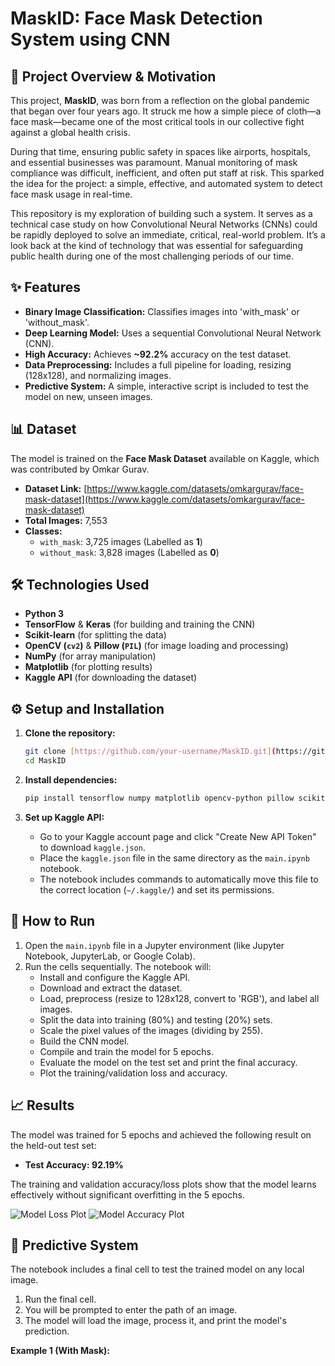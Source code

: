 # MaskID: Face Mask Detection System using CNN

## 🚀 Project Overview & Motivation

This project, **MaskID**, was born from a reflection on the global pandemic that began over four years ago. It struck me how a simple piece of cloth—a face mask—became one of the most critical tools in our collective fight against a global health crisis.

During that time, ensuring public safety in spaces like airports, hospitals, and essential businesses was paramount. Manual monitoring of mask compliance was difficult, inefficient, and often put staff at risk. This sparked the idea for the project: a simple, effective, and automated system to detect face mask usage in real-time.

This repository is my exploration of building such a system. It serves as a technical case study on how Convolutional Neural Networks (CNNs) could be rapidly deployed to solve an immediate, critical, real-world problem. It’s a look back at the kind of technology that was essential for safeguarding public health during one of the most challenging periods of our time.

## ✨ Features

* **Binary Image Classification:** Classifies images into 'with_mask' or 'without_mask'.
* **Deep Learning Model:** Uses a sequential Convolutional Neural Network (CNN).
* **High Accuracy:** Achieves **~92.2%** accuracy on the test dataset.
* **Data Preprocessing:** Includes a full pipeline for loading, resizing (128x128), and normalizing images.
* **Predictive System:** A simple, interactive script is included to test the model on new, unseen images.

## 📊 Dataset

The model is trained on the **Face Mask Dataset** available on Kaggle, which was contributed by Omkar Gurav.

* **Dataset Link:** [https://www.kaggle.com/datasets/omkargurav/face-mask-dataset](https://www.kaggle.com/datasets/omkargurav/face-mask-dataset)
* **Total Images:** 7,553
* **Classes:**
    * `with_mask`: 3,725 images (Labelled as **1**)
    * `without_mask`: 3,828 images (Labelled as **0**)

## 🛠️ Technologies Used

* **Python 3**
* **TensorFlow** & **Keras** (for building and training the CNN)
* **Scikit-learn** (for splitting the data)
* **OpenCV (`cv2`)** & **Pillow (`PIL`)** (for image loading and processing)
* **NumPy** (for array manipulation)
* **Matplotlib** (for plotting results)
* **Kaggle API** (for downloading the dataset)

## ⚙️ Setup and Installation

1.  **Clone the repository:**
    ```bash
    git clone [https://github.com/your-username/MaskID.git](https://github.com/your-username/MaskID.git)
    cd MaskID
    ```

2.  **Install dependencies:**
    ```bash
    pip install tensorflow numpy matplotlib opencv-python pillow scikit-learn kaggle
    ```

3.  **Set up Kaggle API:**
    * Go to your Kaggle account page and click "Create New API Token" to download `kaggle.json`.
    * Place the `kaggle.json` file in the same directory as the `main.ipynb` notebook.
    * The notebook includes commands to automatically move this file to the correct location (`~/.kaggle/`) and set its permissions.

## 🚀 How to Run

1.  Open the `main.ipynb` file in a Jupyter environment (like Jupyter Notebook, JupyterLab, or Google Colab).
2.  Run the cells sequentially. The notebook will:
    * Install and configure the Kaggle API.
    * Download and extract the dataset.
    * Load, preprocess (resize to 128x128, convert to 'RGB'), and label all images.
    * Split the data into training (80%) and testing (20%) sets.
    * Scale the pixel values of the images (dividing by 255).
    * Build the CNN model.
    * Compile and train the model for 5 epochs.
    * Evaluate the model on the test set and print the final accuracy.
    * Plot the training/validation loss and accuracy.


## 📈 Results

The model was trained for 5 epochs and achieved the following result on the held-out test set:

* **Test Accuracy: 92.19%**

The training and validation accuracy/loss plots show that the model learns effectively without significant overfitting in the 5 epochs.

![Model Loss Plot](https://i.imgur.com/G5y1M3g.png)
![Model Accuracy Plot](https://i.imgur.com/gH2vH1W.png)

## 🔮 Predictive System

The notebook includes a final cell to test the trained model on any local image.

1.  Run the final cell.
2.  You will be prompted to enter the path of an image.
3.  The model will load the image, process it, and print the model's prediction.

**Example 1 (With Mask):**
